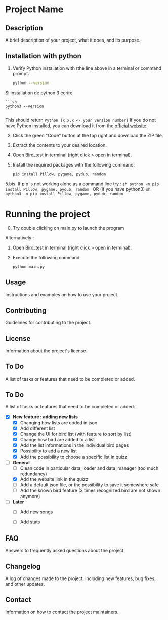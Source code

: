 # Project Name

## Description
A brief description of your project, what it does, and its purpose.

## Installation with python

1. Verify Python installation with rthe line above in a terminal or command prompt.
    ```sh
    python --version
    ```
Si installation de python 3 écrire

    ```sh
    python3 --version
    ```

This should return 
    ```
    Python {x.x.x <- your version number}
    ```
If you do not have Python installed, you can download it from the [official website](https://www.python.org/downloads/).

2. Click the green "Code" button at the top right and download the ZIP file.

3. Extract the contents to your desired location.

4. Open Bird_test in terminal (right click > open in terminal).

5. Install the required packages with the following command:
    ```sh
    pip install Pillow, pygame, pydub, random
    ```

5.bis. If pip is not working alone as a command line try :
    ```sh
    python -m pip install Pillow, pygame, pydub, random
    ```
OR (if you have python3)
    ```sh
    python3 -m pip install Pillow, pygame, pydub, random
    ```

# Running the project

0. Try double clicking on main.py to launch the program

Alternatively : 

1. Open Bird_test in terminal (right click > open in terminal).

2. Execute the following command:
    ```sh
    python main.py
    ```

## Usage
Instructions and examples on how to use your project.

## Contributing
Guidelines for contributing to the project.

## License
Information about the project's license.

## To Do
A list of tasks or features that need to be completed or added.

## To Do
A list of tasks or features that need to be completed or added.

- [x] **New feature : adding new lists**
    - [x] Changing how lists are coded in json
    - [x] Add different list
    - [x] Change the UI for bird list (with feature to sort by list)
    - [x] Change how bird are added to a list
    - [x] Add the list informations in the individual bird pages
    - [x] Possibility to add a new list
    - [x] Add the possibility to choose a specific list in quizz

- [ ] **General**
    - [ ] Clean code in particular data_loader and data_manager (too much redundancy)
    - [x] Add the website link in the quizz
    - [ ] Add a default json file, or the possibility to save it somewhere safe
    - [ ] Add the known bird feature (3 times recognized bird are not shown anymore)

- [ ] **Later**
    - [ ] Add new songs
    - [ ] Add stats


## FAQ
Answers to frequently asked questions about the project.

## Changelog
A log of changes made to the project, including new features, bug fixes, and other updates.

## Contact
Information on how to contact the project maintainers.
